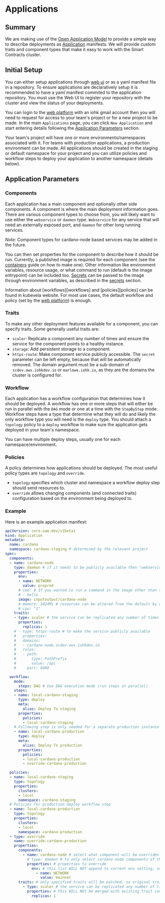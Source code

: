# Applications

## Summary
We are making use of the [Open Application Model][oam] to provide a simple way to describe deployments as [Application][app] manifests. We will provide custom traits and component types that make it easy to work with the Smart Contracts cluster.

## Initial Setup
You can either setup applications through [web ui][scdev-vela] or as a yaml manifest file in a repository. To ensure applications are declaratively setup it is recommended to have a yaml manifest commited to the application repository. You must use the Web UI to register your repository with the cluster and view the status of your deployments.

You can login to the [web platform][scdev-vela] with an iohk gmail account then you will need to request for access to your team's project or for a new project to be made. In the main `Applications` page, you can click `New Application` and start entering details following the [Application Parameters](#application-parameters) section.

Your team's project will have one or more environments/namespaces associated with it. For teams with production applications, a production environment can be made. All applications should be created in the staging or default namespace for your project and you can utilize policies and workflow steps to deploy your application to another namespace (details below).

## Application Parameters

### Components
Each application has a main component and optionally other side components. A component is where the main deployment information goes. There are various component types to choose from, you will likely want to use either the `webservice` or `daemon` type. `Webservice` for any service that will need an externally exposed port, and `daemon` for other long running services.

*Note:* Component types for cardano-node based services may be added in the future.

You can then set properties for the component to describe how it should be run. Currently, a published image is required for each component (see the [containers][containers] guide on how to make one). Other information like environment variables, resource usage, or what command to run (default is the image entrypoint) can be included too. [Secrets][secrets] can be passed to the image through environment variables, as described in the [secrets][secrets] section.

Information about [workflows][workflows] and [policies][policies] can be found in kubevela website. For most use cases, the default workflow and policy (set by the [web platform][scdev-vela]) is enough.

### Traits
To make any other deployment features available for a component, you can specify traits.
Some generally useful traits are:
 - `scaler`: Replicate a component any number of times and ensure the service for the component points to a healthy instance.
 - `storage`: Add persistent storage to a component.
 - `https-route`: Make component service publicly accessible. The `secret` parameter can be left empty, because that will be automatically removed. The domain argument must be a sub-domain of `scdev.aws.iohkdev.io` or `marlowe.iohk.io`, as they are the domains the cluster is configured for.

### Workflow
Each application has a workflow configuration that determines how it should be deployed. A workflow has one or more steps that will either be run in parallel with the `DAG` mode or one at a time with the `StepByStep` mode. Workflow steps have a type that determine what they will do and likely the only workflow type you will need is the `deploy` type. You should attach a `topology` policy to a `deploy` workflow to make sure the application gets deployed in your team's namespace.

You can have multiple deploy steps, usually one for each namespace/environment.

### Policies
A policy determines how applications should be deployed. The most useful policy types are `topology` and `override`.
 - `topology` specifies which cluster and namespace a workflow deploy step should send resources to.
 - `override` allows changing components (and connected traits) configuration based on the environment being deployed to.

### Example

Here is an example application manifest:
```yaml
apiVersion: core.oam.dev/v1beta1
kind: Application
metadata:
  name: cardano
  namespace: cardano-staging # determined by the relevant project
spec:
  components:
  - name: cardano-node
    type: daemon # if it needs to be publicly available then "webservice" would be better
    properties:
      env:
      - name: NETWORK
        value: preprod
      # cmd: # If you wanted to run a command in the image other than the default entrypoint
      # - hello
      image: inputoutput/cardano-node
      # memory: 1024Mi # resources can be altered from the default by changing these settings
      # cpu: "1"
    traits:
    - type: scaler # the service can be replicated any number of times here
      properties:
        replicas: 1
    # - type: https-route # to make the service publicly available
    #   properties:
    #   domains:
    #   - cardano-node.scdev.aws.iohkdev.io
    #   rules:
    #   - path:
    #       type: PathPrefix
    #       value: /api
    #     port: 8080

  workflow:
    mode:
      steps: DAG # Use DAG execution mode (run steps in parallel)
    steps:
    - name: local-cardano-staging
      type: deploy
      meta:
        alias: Deploy To staging
      properties:
        policies:
        - local-cardano-staging
    # Following step is only needed for a separate production instance
    - name: local-cardano-production
      type: deploy
      meta:
        alias: Deploy To production
      properties:
        policies:
        - local-cardano-production
        - override-cardano-production

  policies:
  - name: local-cardano-staging
    type: topology
    properties:
      clusters:
      - local
      namespace: cardano-staging
  # Policies for production deploy workflow step
  - name: local-cardano-production
    type: topology
    properties:
      clusters:
      - local
      namespace: cardano-production
  - type: override
    name: override-cardano-production
    properties:
      components:
        - name: cardano-node # select what component will be overriden
          # type: daemon # to only select cardano-node components of this type (types cannot be overriden)
          properties: # properties to override
            env: # this list WILL NOT append to current env setting, so all original env entries should be included again
              - name: NETWORK
                value: mainnet
      traits: # only specified traits will be patched, so original traits don't need to be repeated
        - type: scaler # the service can be replicated any number of times here
          properties: # this WILL NOT be merged with existing trait configuration
            replicas: 1
   
      

  ```

[oam]: https://oam.dev/ 
[app]: https://kubevela.io/docs/getting-started/core-concept
[containers]: ./containers.md
[secrets]: ./secrets.md
[scdev-vela]: https://vela.scdev.aws.iohkdev.io
[vela-policies]: https://kubevela.io/docs/end-user/policies/references
[vela-workflows]: https://kubevela.io/docs/end-user/workflow/overview
